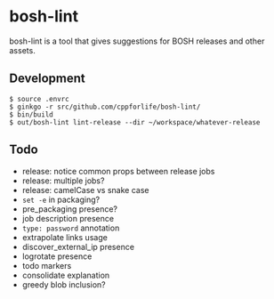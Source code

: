 # bosh-lint

bosh-lint is a tool that gives suggestions for BOSH releases and other assets.

## Development

```
$ source .envrc
$ ginkgo -r src/github.com/cppforlife/bosh-lint/
$ bin/build
$ out/bosh-lint lint-release --dir ~/workspace/whatever-release
```

## Todo

- release: notice common props between release jobs
- release: multiple jobs?
- release: camelCase vs snake case
- `set -e` in packaging?
- pre_packaging presence?
- job description presence
- `type: password` annotation
- extrapolate links usage
- discover_external_ip presence
- logrotate presence
- todo markers
- consolidate explanation
- greedy blob inclusion?
